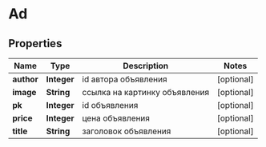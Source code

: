 

# Ad


## Properties

| Name | Type | Description | Notes |
|------------ | ------------- | ------------- | -------------|
|**author** | **Integer** | id автора объявления |  [optional] |
|**image** | **String** | ссылка на картинку объявления |  [optional] |
|**pk** | **Integer** | id объявления |  [optional] |
|**price** | **Integer** | цена объявления |  [optional] |
|**title** | **String** | заголовок объявления |  [optional] |



